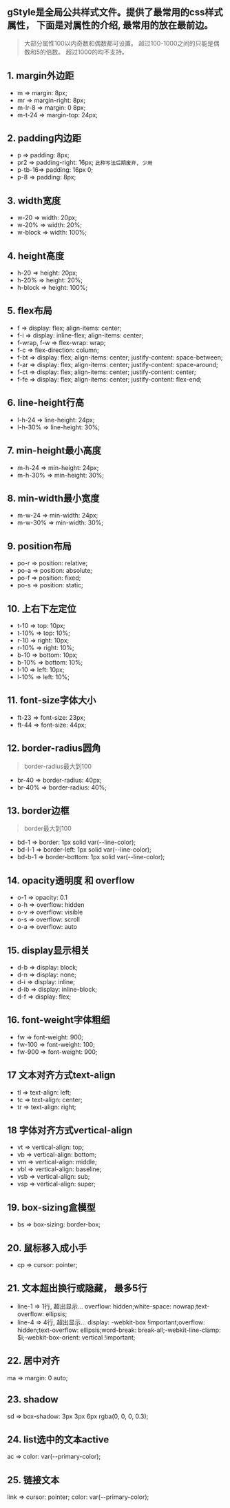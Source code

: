 ##  gStyle是全局公共样式文件。提供了最常用的css样式属性， 下面是对属性的介绍, 最常用的放在最前边。 
> 大部分属性100以内奇数和偶数都可设置。 超过100-1000之间的只能是偶数和5的倍数。 超过1000的均不支持。 

## 1. margin外边距
+ m => margin: 8px;
+ mr => margin-right: 8px;
+ m-lr-8 => margin: 0 8px;
+ m-t-24 => margin-top: 24px;
## 2. padding内边距
+ p => padding: 8px;
+ pr2 => padding-right: 16px; `此种写法后期废弃, 少用`
+ p-tb-16=> padding: 16px 0;
+ p-8 => padding: 8px;
## 3. width宽度
+ w-20 => width: 20px;
+ w-20% => width: 20%;
+ w-block => width: 100%;
## 4. height高度
+ h-20 => height: 20px;
+ h-20% => height: 20%;
+ h-block => height: 100%;
## 5. flex布局
+ f => display: flex; align-items: center;
+ f-i => display: inline-flex; align-items: center;
+ f-wrap, f-w => flex-wrap: wrap;
+ f-c => flex-direction: column;
+ f-bt => display: flex; align-items: center; justify-content: space-between;
+ f-ar =>  display: flex; align-items: center; justify-content: space-around;
+ f-ct =>  display: flex; align-items: center; justify-content: center;
+ f-fe => display: flex; align-items: center; justify-content: flex-end;
## 6. line-height行高
+ l-h-24 => line-height: 24px;
+ l-h-30% => line-height: 30%;
## 7. min-height最小高度
+ m-h-24 => min-height: 24px;
+ m-h-30% => min-height: 30%;
## 8. min-width最小宽度
+ m-w-24 => min-width: 24px;
+ m-w-30% => min-width: 30%;
## 9. position布局
+ po-r => position: relative;
+ po-a => position: absolute;
+ po-f => position: fixed;
+ po-s => position: static;
## 10. 上右下左定位
+ t-10 => top: 10px;
+ t-10% => top: 10%;
+ r-10 => right: 10px;
+ r-10% => right: 10%;
+ b-10 => bottom: 10px;
+ b-10% => bottom: 10%;
+ l-10 => left: 10px;
+ l-10% => left: 10%;
## 11. font-size字体大小
+ ft-23 => font-size: 23px;
+ ft-44 => font-size: 44px;
## 12. border-radius圆角
> border-radius最大到100
+ br-40 => border-radius: 40px;
+ br-40% => border-radius: 40%;
## 13. border边框
> border最大到100
+ bd-1 => border: 1px solid var(--line-color);
+ bd-l-1 => border-left: 1px solid var(--line-color);
+ bd-b-1 => border-bottom: 1px solid var(--line-color);
## 14. opacity透明度 和 overflow
+ o-1 => opacity: 0.1
+ o-h => overflow: hidden
+ o-v => overflow: visible
+ o-s => overflow: scroll
+ o-a => overflow: auto
## 15. display显示相关
+ d-b => display: block;
+ d-n => display: none;
+ d-i => display: inline;
+ d-ib => display: inline-block;
+ d-f => display: flex;
## 16. font-weight字体粗细
+ fw => font-weight: 900;
+ fw-100 => font-weight: 100;
+ fw-900 => font-weight: 900;
## 17 文本对齐方式text-align
+ tl => text-align: left;
+ tc => text-align: center;
+ tr => text-align: right;
## 18 字体对齐方式vertical-align
+ vt => vertical-align: top;
+ vb => vertical-align: bottom;
+ vm => vertical-align: middle;
+ vbl => vertical-align: baseline;
+ vsb => vertical-align: sub;
+ vsp => vertical-align: super;
## 19. box-sizing盒模型
+ bs => box-sizing: border-box;
## 20. 鼠标移入成小手
+ cp => cursor: pointer;
## 21. 文本超出换行或隐藏， 最多5行
+ line-1 => 1行, 超出显示... overflow: hidden;white-space: nowrap;text-overflow: ellipsis;
+ line-4 => 4行, 超出显示...  display: -webkit-box !important;overflow: hidden;text-overflow: ellipsis;word-break: break-all;-webkit-line-clamp: $i;-webkit-box-orient: vertical !important;
## 22. 居中对齐
ma => margin: 0 auto;
## 23. shadow
sd => box-shadow: 3px 3px 6px rgba(0, 0, 0, 0.3);
## 24. list选中的文本active
ac => color: var(--primary-color);
## 25. 链接文本
link => cursor: pointer; color: var(--primary-color);



